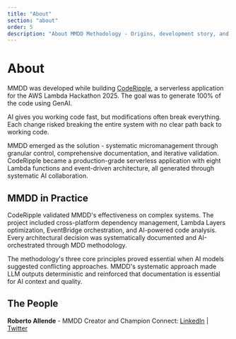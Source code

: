 ```yaml
---
title: "About"
section: "about"
order: 5
description: "About MMDD Methodology - Origins, development story, and the team behind Micromanaged Driven Development"
---
```


# About

MMDD was developed while building [CodeRipple](https://github.com/robertoallende/coderipple), a serverless application for the AWS Lambda Hackathon 2025. The goal was to generate 100% of the code using GenAI.

AI gives you working code fast, but modifications often break everything. Each change risked breaking the entire system with no clear path back to working code.

MMDD emerged as the solution - systematic micromanagement through granular control, comprehensive documentation, and iterative validation. CodeRipple became a production-grade serverless application with eight Lambda functions and event-driven architecture, all generated through systematic AI collaboration.

## MMDD in Practice

CodeRipple validated MMDD's effectiveness on complex systems. The project included cross-platform dependency management, Lambda Layers optimization, EventBridge orchestration, and AI-powered code analysis. Every architectural decision was systematically documented and AI-orchestrated through MDD methodology.

The methodology's three core principles proved essential when AI models suggested conflicting approaches. MMDD's systematic approach made LLM outputs deterministic and reinforced that documentation is essential for AI context and quality.

## The People

**Roberto Allende** - MMDD Creator and Champion
Connect: [LinkedIn](https://www.linkedin.com/in/robertoallende/) | [Twitter](https://x.com/robertoallende)